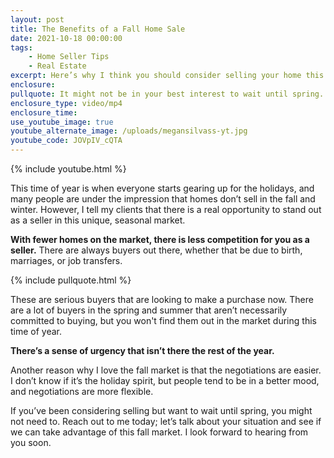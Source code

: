 ```yaml
---
layout: post
title: The Benefits of a Fall Home Sale
date: 2021-10-18 00:00:00
tags:
    - Home Seller Tips
    - Real Estate
excerpt: Here’s why I think you should consider selling your home this fall.
enclosure:
pullquote: It might not be in your best interest to wait until spring.
enclosure_type: video/mp4
enclosure_time:
use_youtube_image: true
youtube_alternate_image: /uploads/megansilvass-yt.jpg
youtube_code: JOVpIV_cQTA
---
```

{% include youtube.html %}

This time of year is when everyone starts gearing up for the holidays, and many people are under the impression that homes don’t sell in the fall and winter. However, I tell my clients that there is a real opportunity to stand out as a seller in this unique, seasonal market.&nbsp;

**With fewer homes on the market, there is less competition for you as a seller.** There are always buyers out there, whether that be due to birth, marriages, or job transfers.&nbsp;

{% include pullquote.html %}

These are serious buyers that are looking to make a purchase now. There are a lot of buyers in the spring and summer that aren’t necessarily committed to buying, but you won't find them out in the market during this time of year.

**There’s a sense of urgency that isn’t there the rest of the year.**

Another reason why I love the fall market is that the negotiations are easier. I don’t know if it’s the holiday spirit, but people tend to be in a better mood, and negotiations are more flexible.&nbsp;

If you’ve been considering selling but want to wait until spring, you might not need to. Reach out to me today; let’s talk about your situation and see if we can take advantage of this fall market. I look forward to hearing from you soon.
